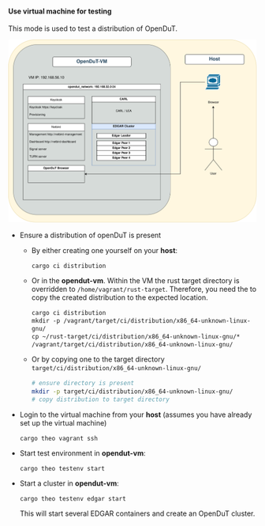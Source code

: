 #### Use virtual machine for testing

This mode is used to test a distribution of OpenDuT. 

![OpenDuT-VM](..%2F..%2F..%2F..%2Fresources%2Fdiagrams%2Fopendut-vm-user.drawio.svg)


* Ensure a distribution of openDuT is present
    * By either creating one yourself on your **host**:
      ```shell
      cargo ci distribution
      ```
    * Or in the **opendut-vm**. 
      Within the VM the rust target directory is overridden to `/home/vagrant/rust-target`.
      Therefore, you need the to copy the created distribution to the expected location.
        ```shell
        cargo ci distribution
        mkdir -p /vagrant/target/ci/distribution/x86_64-unknown-linux-gnu/
        cp ~/rust-target/ci/distribution/x86_64-unknown-linux-gnu/* /vagrant/target/ci/distribution/x86_64-unknown-linux-gnu/
        ```
    * Or by copying one to the target directory `target/ci/distribution/x86_64-unknown-linux-gnu/`
      ```sh
      # ensure directory is present
      mkdir -p target/ci/distribution/x86_64-unknown-linux-gnu/
      # copy distribution to target directory
      ```

* Login to the virtual machine from your **host** (assumes you have already set up the virtual machine)
  ```shell
  cargo theo vagrant ssh
  ```

* Start test environment in **opendut-vm**:
  ```shell
  cargo theo testenv start
  ```

* Start a cluster in **opendut-vm**:
  ```shell
  cargo theo testenv edgar start
  ```
  This will start several EDGAR containers and create an OpenDuT cluster. 
